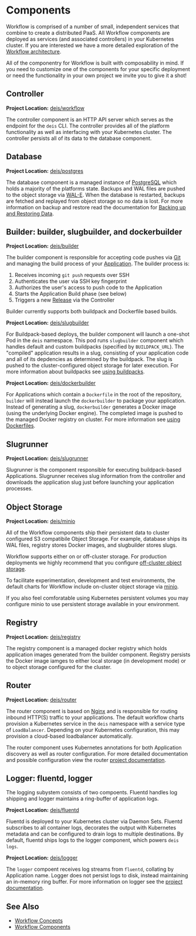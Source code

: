 # Components

Workflow is comprised of a number of small, independent services that combine
to create a distributed PaaS. All Workflow components are deployed as services
(and associated controllers) in your Kubernetes cluster. If you are interested
we have a more detailed exploration of the [Workflow
architecture][architecture].

All of the componentry for Workflow is built with composability in mind. If you
need to customize one of the components for your specific deployment or need
the functionality in your own project we invite you to give it a shot!

## Controller

**Project Location:** [deis/workflow](https://github.com/deis/workflow)

The controller component is an HTTP API server which serves as the endpoint for
the `deis` CLI. The controller provides all of the platform functionality as
well as interfacing with your Kubernetes cluster. The controller persists all
of its data to the database component.

## Database

**Project Location:** [deis/postgres](https://github.com/deis/postgres)

The database component is a managed instance of [PostgreSQL][] which holds a
majority of the platforms state. Backups and WAL files are pushed to the object
storage via [WAL-E][]. When the database is restarted, backups are fetched and
replayed from object storage so no data is lost. For more information on backup
and restore read the documentation for
[Backing up and Restoring Data][backupandrestore].

## <a name="builder"></a>Builder: builder, slugbuilder, and dockerbuilder

**Project Location:** [deis/builder](https://github.com/deis/builder)


The builder component is responsible for accepting code pushes via [Git][] and
managing the build process of your [Application][]. The builder process is:

1. Receives incoming `git push` requests over SSH
2. Authenticates the user via SSH key fingerprint
3. Authorizes the user's access to push code to the Application
4. Starts the Application Build phase (see below)
5. Triggers a new [Release][] via the Controller

Builder currently supports both buildpack and Dockerfile based builds.

**Project Location:** [deis/slugbuilder](https://github.com/deis/slugbuilder)

For Buildpack-based deploys, the builder component will launch a one-shot Pod
in the `deis` namespace. This pod runs `slugbuilder` component which handles
default and custom buildpacks (specified by `BUILDPACK_URL`). The "compiled"
application results in a slug, consisting of your application code and all of
its depdencies as determined by the buildpack. The slug is pushed to the
cluster-configured object storage for later execution. For more information
about buildpacks see [using buildpacks][using-buildpacks].

**Project Location:** [deis/dockerbuilder](https://github.com/deis/dockerbuilder)

For Applications which contain a `Dockerfile` in the root of the repository,
`builder` will instead launch the `dockerbuilder` to package your application.
Instead of generating a slug, `dockerbuilder` generates a Docker image (using
the underlying Docker engine). The completed image is pushed to the managed
Docker registry on cluster. For more information see [using Dockerfiles][using-dockerfiles].

## Slugrunner

**Project Location:** [deis/slugrunner](https://github.com/deis/slugrunner)

Slugrunner is the component responsible for executing buildpack-based
Applications. Slugrunner receives slug information from the controller and
downloads the application slug just before launching your application
processes.

## Object Storage

**Project Location:** [deis/minio](https://github.com/deis/mino)

All of the Workflow components ship their persistent data to cluster configured
S3 compatibile Object Storage. For example, database ships its WAL files,
registry stores Docker images, and slugbuilder stores slugs.

Workflow supports either on or off-cluster storage. For production deployments
we highly recommend that you configure [off-cluster object storage][configure-objectstorage].

To facilitate experimentation, development and test environments, the default charts for
Workflow include on-cluster object storage via [minio](https://github.com/minio/minio).

If you also feel comforatable using Kubernetes persistent volumes you may
configure minio to use persistent storage available in your environment.

## Registry

**Project Location:** [deis/registry](https://github.com/deis/registry)

The registry component is a managed docker registry which holds application
images generated from the builder component. Registry persists the Docker image
iamges to either local storage (in development mode) or to object storage
configured for the cluster.

## Router

**Project Location:** [deis/router](https://github.com/deis/router)

The router component is based on [Nginx][] and is responsible for routing
inbound HTTP(S) traffic to your applications. The default workflow charts
provision a Kubernetes service in the `deis` namespace with a service type of
`LoadBalancer`. Depending on your Kubernetes configuration, this may provision
a cloud-based loadbalancer automatically.

The router component uses Kubernetes annotations for both Application discovery
as well as router configuration. For more detailed documentation and possible
configuration view the router [project documentation][router-documentation].

## <a name="logger"></a>Logger: fluentd, logger

The logging subystem consists of two compoents. Fluentd handles log shipping
and logger maintains a ring-buffer of application logs.


**Project Location:** [deis/fluentd](https://github.com/deis/fluentd)

Fluentd is deployed to your Kubernetes cluster via Daemon Sets. Fluentd
subscribes to all container logs, decorates the output with Kubernetes metadata
and can be configured to drain logs to multiple destinations. By default,
fluentd ships logs to the logger component, which powers `deis logs`.

**Project Location:** [deis/logger](https://github.com/deis/logger)

The `logger` compoent receives log streams from `fluentd`, collating by
Application name. Logger does not persist logs to disk, instead maintaining an
in-memory ring buffer. For more information on logger see the [project
documentation][logger-documentation].

## See Also

* [Workflow Concepts][concepts]
* [Workflow Components][components]

[Application]: ../reference-guide/terms.md#application
[Config]: ../reference-guide/terms.md#config
[Git]: http://git-scm.com/
[Nginx]: http://nginx.org/
[PostgreSQL]: http://www.postgresql.org/
[WAL-E]: https://github.com/wal-e/wal-e
[architecture]: architecture.md
[backupandrestore]: ../managing-workflow/backing-up-and-restoring-data.md
[components]: components.md
[concepts]: concepts.md
[configure-objectstorage]: ../installing-deis/configuring-object-storage.md
[logger-documentation]: https://github.com/deis/logger
[release]: ../reference-guide/terms.md#release
[router-documentation]: https://github.com/deis/router
[router]: #router
[using-buildpacks]: ../using-deis/using-buildpacks.md
[using-dockerfiles]: ../using-deis/using-dockerfiles.md
